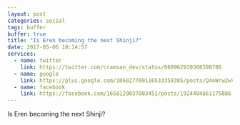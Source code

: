 ```yaml
---
layout: post
categories: social
tags: buffer
buffer: true
title: "Is Eren becoming the next Shinji?"
date: 2017-05-06 10:14:57
services: 
  - name: twitter
    link: https://twitter.com/cramsan_dev/status/860962930388598786
  - name: google
    link: https://plus.google.com/106027709116533359385/posts/Q4oWrw2wV5B
  - name: facebook
    link: https://facebook.com/1658129037803451/posts/1924404661175886
---
```

Is Eren becoming the next Shinji?
